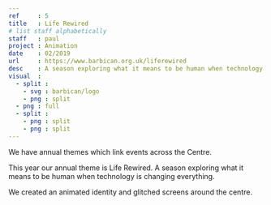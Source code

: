 ```yaml
---
ref     : 5
title   : Life Rewired
# list staff alphabetically
staff   : paul
project : Animation
date    : 02/2019
url     : https://www.barbican.org.uk/liferewired
desc    : A season exploring what it means to be human when technology is changing everything
visual  :
  - split :
    - svg : barbican/logo
    - png : split
  - png : full
  - split :
    - png : split
    - png : split
---
```


We have annual themes which link events across the Centre.

This year our annual theme is Life Rewired. A season exploring what it means to be human when technology is changing everything.

We created an animated identity and glitched screens around the centre.
